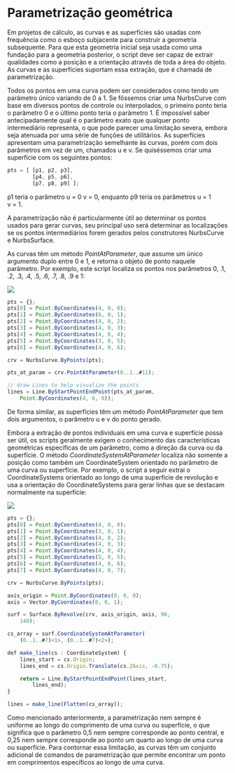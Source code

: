 # Parametrização geométrica

Em projetos de cálculo, as curvas e as superfícies são usadas com frequência como o esboço subjacente para construir a geometria subsequente. Para que esta geometria inicial seja usada como uma fundação para a geometria posterior, o script deve ser capaz de extrair qualidades como a posição e a orientação através de toda a área do objeto. As curvas e as superfícies suportam essa extração, que é chamada de parametrização.

Todos os pontos em uma curva podem ser considerados como tendo um parâmetro único variando de 0 a 1. Se fôssemos criar uma NurbsCurve com base em diversos pontos de controle ou interpolados, o primeiro ponto teria o parâmetro 0 e o último ponto teria o parâmetro 1. É impossível saber antecipadamente qual é o parâmetro exato que qualquer ponto intermediário representa, o que pode parecer uma limitação severa, embora seja atenuada por uma série de funções de utilitários. As superfícies apresentam uma parametrização semelhante às curvas, porém com dois parâmetros em vez de um, chamados u e v. Se quiséssemos criar uma superfície com os seguintes pontos:

```js
pts = [ [p1, p2, p3],
        [p4, p5, p6],
        [p7, p8, p9] ];
```

p1 teria o parâmetro u = 0 v = 0, enquanto p9 teria os parâmetros u = 1 v = 1.

A parametrização não é particularmente útil ao determinar os pontos usados para gerar curvas, seu principal uso será determinar as localizações se os pontos intermediários forem gerados pelos construtores NurbsCurve e NurbsSurface.

As curvas têm um método _PointAtParameter_, que assume um único argumento duplo entre 0 e 1, e retorna o objeto de ponto naquele parâmetro. Por exemplo, este script localiza os pontos nos parâmetros 0, .1, .2, .3, .4, .5, .6, .7, .8, .9 e 1:

![](../images/8-2/7/GeometricParameterization\_01.png)

```js
pts = {};
pts[0] = Point.ByCoordinates(4, 0, 0);
pts[1] = Point.ByCoordinates(6, 0, 1);
pts[2] = Point.ByCoordinates(4, 0, 2);
pts[3] = Point.ByCoordinates(4, 0, 3);
pts[4] = Point.ByCoordinates(4, 0, 4);
pts[5] = Point.ByCoordinates(3, 0, 5);
pts[6] = Point.ByCoordinates(4, 0, 6);

crv = NurbsCurve.ByPoints(pts);

pts_at_param = crv.PointAtParameter(0..1..#11);

// draw Lines to help visualize the points
lines = Line.ByStartPointEndPoint(pts_at_param,
    Point.ByCoordinates(4, 6, 0));
```

De forma similar, as superfícies têm um método _PointAtParameter_ que tem dois argumentos, o parâmetro u e v do ponto gerado.

Embora a extração de pontos individuais em uma curva e superfície possa ser útil, os scripts geralmente exigem o conhecimento das características geométricas específicas de um parâmetro, como a direção da curva ou da superfície. O método _CoordinateSystemAtParameter_ localiza não somente a posição como também um CoordinateSystem orientado no parâmetro de uma curva ou superfície. Por exemplo, o script a seguir extrai o CoordinateSystems orientado ao longo de uma superfície de revolução e usa a orientação do CoordinateSystems para gerar linhas que se destacam normalmente na superfície:

![](../images/8-2/7/GeometricParameterization\_02.png)

```js
pts = {};
pts[0] = Point.ByCoordinates(4, 0, 0);
pts[1] = Point.ByCoordinates(3, 0, 1);
pts[2] = Point.ByCoordinates(4, 0, 2);
pts[3] = Point.ByCoordinates(4, 0, 3);
pts[4] = Point.ByCoordinates(4, 0, 4);
pts[5] = Point.ByCoordinates(5, 0, 5);
pts[6] = Point.ByCoordinates(4, 0, 6);
pts[7] = Point.ByCoordinates(4, 0, 7);

crv = NurbsCurve.ByPoints(pts);

axis_origin = Point.ByCoordinates(0, 0, 0);
axis = Vector.ByCoordinates(0, 0, 1);

surf = Surface.ByRevolve(crv, axis_origin, axis, 90,
    140);

cs_array = surf.CoordinateSystemAtParameter(
    (0..1..#7)<1>, (0..1..#7)<2>);

def make_line(cs : CoordinateSystem) {
	lines_start = cs.Origin;
    lines_end = cs.Origin.Translate(cs.ZAxis, -0.75);

    return = Line.ByStartPointEndPoint(lines_start,
        lines_end);
}

lines = make_line(Flatten(cs_array));
```

Como mencionado anteriormente, a parametrização nem sempre é uniforme ao longo do comprimento de uma curva ou superfície, o que significa que o parâmetro 0,5 nem sempre corresponde ao ponto central, e 0,25 nem sempre corresponde ao ponto um quarto ao longo de uma curva ou superfície. Para contornar essa limitação, as curvas têm um conjunto adicional de comandos de parametrização que permite encontrar um ponto em comprimentos específicos ao longo de uma curva.
